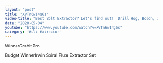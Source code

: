 ```yaml
---
layout: "post"
title: "XVTn6wI4g6s"
video-title: "Best Bolt Extractor? Let's find out!  Drill Hog, Bosch, Irwin, Speed out, Ryobi Broken Screw Sets"
date: "2020-05-04"
youtube: "https://www.youtube.com/watch?v=XVTn6wI4g6s"
category: "Bolt Extractor"
---
```

<div class="space-y-1"><p><span class="inline-flex items-center justify-center px-2 py-1 mr-2 text-sm font-semibold leading-none text-red-50 bg-red-600 rounded-full">Winner</span>Grabit Pro<br></p><p><span class="inline-flex items-center justify-center px-2 py-1 mr-2 text-sm font-semibold leading-none bg-white hover:bg-gray-100 text-gray-400 border border-gray-200 rounded-full">Budget Winner</span>Irwin Spiral Flute Extractor Set<br></p></div>
